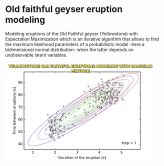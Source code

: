 # Old faithful geyser eruption modeling

Modeling eruptions of the Old Faithful geyser (Yellowstone) with Expectation Maximization which is an iterative algorithm that allows to find the maximum likelihood parameters of a probabilistic model -here a bidimensional normal distribution-  when the latter depends on unobservable latent variables.


![Screenshot](giphy.gif)
